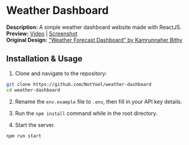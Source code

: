 # Weather Dashboard

**Description:** A simple weather dashboard website made with ReactJS.<br>
**Preview:** [Video](https://www.youtube.com/watch?v=qn6uKArGOGE) | [Screenshot](https://github.com/NotYoel/weather-dashboard/blob/main/preview/preview.png)<br>
**Original Design:** ["Weather Forecast Dashboard" by Kamrunnaher Bithy](https://www.figma.com/community/file/1410567203716932869/weather-forecast-dashboard)

## Installation & Usage

1. Clone and navigate to the repository:
```bash
git clone https://github.com/NotYoel/weather-dashboard
cd weather-dashboard
```

2. Rename the ``env.example`` file to ``.env``, then fill in your API key details.

3. Run the ``npm install`` command while in the root directory.

4. Start the server.
```bash
npm run start
```
